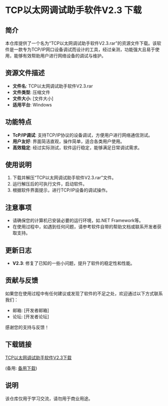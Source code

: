 # TCP以太网调试助手软件V2.3 下载

## 简介

本仓库提供了一个名为“TCP以太网调试助手软件V2.3.rar”的资源文件下载。该软件是一款专为TCP/IP网口设备调试而设计的工具，经过亲测，功能强大且易于使用，能够有效帮助用户进行网络设备的调试与维护。

## 资源文件描述

- **文件名**: TCP以太网调试助手软件V2.3.rar
- **文件类型**: 压缩文件
- **文件大小**: [文件大小]
- **适用平台**: Windows

## 功能特点

- **TcP/IP调试**: 支持TCP/IP协议的设备调试，方便用户进行网络通信测试。
- **用户友好**: 界面简洁直观，操作简单，适合各类用户使用。
- **高效稳定**: 经过实际测试，软件运行稳定，能够满足日常调试需求。

## 使用说明

1. 下载并解压“TCP以太网调试助手软件V2.3.rar”文件。
2. 运行解压后的可执行文件，启动软件。
3. 根据软件界面提示，进行TCP/IP设备的调试操作。

## 注意事项

- 请确保您的计算机已安装必要的运行环境，如.NET Framework等。
- 在使用过程中，如遇到任何问题，请参考软件自带的帮助文档或联系开发者获取支持。

## 更新日志

- **V2.3**: 修复了已知的一些小问题，提升了软件的稳定性和性能。

## 贡献与反馈

如果您在使用过程中有任何建议或发现了软件的不足之处，欢迎通过以下方式联系我们：

- 邮箱: [开发者邮箱]
- 论坛: [开发者论坛]

感谢您的支持与反馈！

## 下载链接
[TCP以太网调试助手软件V2.3下载](https://pan.quark.cn/s/7d8bbc0f6c6e) 

(备用: [备用下载](https://pan.baidu.com/s/1witRWXXFPOwB5Q0x-lE55Q?pwd=1234))

## 说明

该仓库仅用于学习交流，请勿用于商业用途。
